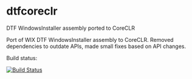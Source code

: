 # dtfcoreclr
DTF WindowsInstaller assembly ported to CoreCLR

Port of WIX DTF WindowsInstaller assembly to CoreCLR. Removed dependencies to outdate APIs, made small fixes based on API changes.

Build status:

[![Build Status](https://travis-ci.org/nitridan/dtfcoreclr.svg?branch=master)](https://travis-ci.org/nitridan/dtfcoreclr)
